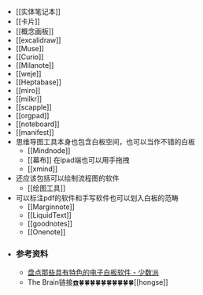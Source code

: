 - [[实体笔记本]]
- [[卡片]]
- [[概念画板]]
- [[excalidraw]]
- [[Muse]]
- [[Curio]]
- [[Milanote]]
- [[weje]]
- [[Heptabase]]
- [[miro]]
- [[milkr]]
- [[scapple]]
- [[orgpad]]
- [[noteboard]]
- [[manifest]]
- 思维导图工具本身也包含白板空间，也可以当作不错的白板
    - [[Mindnode]]
    - [[幕布]] 在ipad端也可以用手拖拽
    - [[xmind]]
- 还应该包括可以绘制流程图的软件
    - [[绘图工具]]
- 可以标注pdf的软件和手写软件也可以划入白板的范畴
    - [[Marginnote]]
    - [[LiquidText]]
    - [[goodnotes]]
    - [[Onenote]]
- ### 参考资料
    - [盘点那些具有特色的电子白板软件 - 少数派](https://sspai.com/post/75934)
    - The Brain链接[☎️](brain://api.thebrain.com/g7PXu0IyM0ucARb24SvxiA/qmSLG0Gf5kixY5jlJRItUw/%E7%99%BD%E6%9D%BF%E5%B7%A5%E5%85%B7)🍀🍀🍀🍀🍀🍀🍀🍀🍀🍀[[hongse]]
